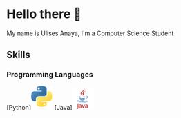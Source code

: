 # Hello there 👋

<!--
**ulisessap/ulisessap** is a ✨ _special_ ✨ repository because its `README.md` (this file) appears on your GitHub profile.

Here are some ideas to get you started:

- 🔭 I’m currently working on ...
- 🌱 I’m currently learning ...
- 👯 I’m looking to collaborate on ...
- 🤔 I’m looking for help with ...
- 💬 Ask me about ...
- 📫 How to reach me: ...
- 😄 Pronouns: ...
- ⚡ Fun fact: ...
-->
My name is Ulises Anaya, I'm a Computer Science Student
## Skills 
### Programming Languages
[Python][<img src="images/python_logo.png" width="50"/>](https://es.wikipedia.org/wiki/Python_(lenguaje_de_programación))
[Java][<img src="images/java_logo.png" width="50"/>](https://es.wikipedia.org/wiki/Java_(lenguaje_de_programaci%C3%B3n))





